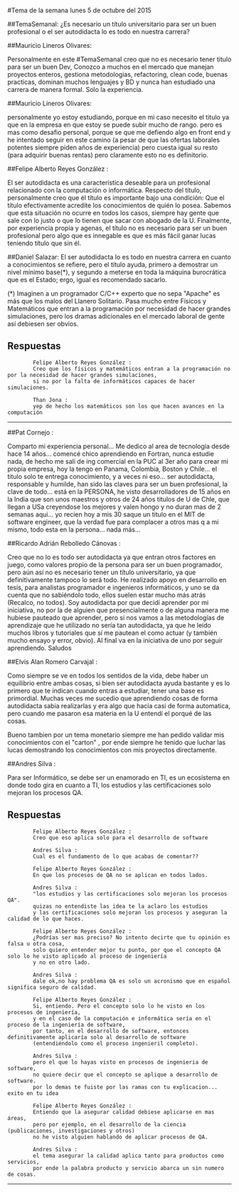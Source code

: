#Tema de la semana lunes 5 de octubre del 2015

##TemaSemanal: ¿Es necesario un título universitario para ser un buen profesional o el ser autodidacta lo es todo en nuestra carrera?

##Mauricio Lineros Olivares:

Personalmente en este #TemaSemanal creo que no es necesario tener titulo para ser un buen Dev,
Conozco a muchos en el mercado que manejan proyectos enteros, gestiona metodologias, refactoring,
clean code, buenas practicas, dominan muchos lenguajes y BD y nunca han estudiado una carrera de manera formal.
Solo la experiencia.

##Mauricio Lineros Olivares:

personalmente yo estoy estudiando, porque en mi caso necesito el titulo ya que en la empresa en que estoy
se puede subir mucho de rango. pero es mas como desafio personal, porque se que me defiendo algo en front end
y he intentado seguir en este camino (a pesar de que las ofertas laborales potentes siempre piden años de experiencia)
pero cuesta igual su resto (para adquirir buenas rentas) pero claramente esto no es definitorio.

##Felipe Alberto Reyes González :

El ser autodidacta es una característica deseable para un profesional relacionado con la computación o informática.
Respecto del título, personalmente creo que él título es importante bajo una condición: Que el título efectivamente
acredite los conocimientos de quién lo posea. Sabemos que esta situación no ocurre en todos los casos, siempre hay gente
que sale con lo justo o que lo tienen que sacar con abogado de la U. Finalmente, por experiencia propia y agenas,
el título no es necesario para ser un buen profesional pero algo que es innegable es que es más fácil ganar lucas teniendo
título que sin él.

##Daniel Salazar:
El ser autodidacta lo es todo en nuestra carrera en cuanto a conocimientos se refiere,
pero el título ayuda, primero a demostrar un nivel mínimo base(*), y segundo a meterse en toda la máquina burocrática
que es el Estado; ergo, igual es recomendado sacarlo.

(*) Imaginen a un programador C/C++ experto que no sepa "Apache" es más que los malos del Llanero Solitario.
Pasa mucho entre Físicos y Matemáticos que entran a la programación por necesidad de hacer grandes simulaciones,
pero los dramas adicionales en el mercado laboral de gente así debiesen ser obvios.

Respuestas
 -----------------------------------------------------------------------------------------------------------------------
            Felipe Alberto Reyes González :
            Creo que los físicos y matemáticos entran a la programación no por la necesidad de hacer grandes simulaciones,
            si no por la falta de informáticos capaces de hacer simulaciones.

            Than Jona :
            yep de hecho los matemáticos son los que hacen avances en la computación

 -----------------------------------------------------------------------------------------------------------------------

##Pat Cornejo :

Comparto mi experiencia personal... Me dedico al area de tecnología desde hace 14 años... comencé chico aprendiendo
en Fortran, nunca estudie nada, de hecho me sali de ing comercial en la PUC al 3er año para crear mi propia empresa,
hoy la tengo en Panama, Colombia, Boston y Chile... el titulo solo te entrega conocimiento, y a veces ni eso...
ser autodidacta, responsable y humilde, han sido las claves para ser un buen profesional, la clave de todo...
está en la PERSONA, he visto desarrolladores de 15 años en la India que son unos maestros y otros de 24 años
titulos de U de Chle, que llegan a USa creyendose los mejores y valen hongo y no duran mas de 2 semanas aqui...
yo recien hoy a mis 30 saque un titulo en el MIT de software engineer, que la verdad fue para complacer a otros
mas q a mi mismo, todo esta en la persona... nada más...



##Ricardo Adrián Rebolledo Cánovas :

Creo que no lo es todo ser autodidacta ya que entran otros factores en juego, como valores propio de la persona
para ser un buen programador, pero aún así no es necesario tener un título universitario, ya que definitivamente
tampoco lo será todo. He realizado apoyo en desarrollo en tesis, para analistas programador e ingenieros informáticos,
y uno se da cuenta que no sabiéndolo todo, ellos suelen estar mucho más atrás (Recalco, no todos).
Soy autodidacta por que decidí aprender por mi iniciativa, no por la de alguien que presencialmente o de alguna manera
me hubiese pauteado que aprender, pero si nos vamos a las metodologías de aprendizaje que he utilizado no sería tan
autodidacta, ya que he leído muchos libros y tutoriales que sí me pautean el como actuar (y también mucho ensayo y error,
obvio). Al final va en la iniciativa de uno por seguir aprendiendo. Saludos

##Elvis Alan Romero Carvajal :

Como siempre se ve en todos los sentidos de la vida, debe haber un equilibrio entre ambas cosas,
si bien ser autodidacta ayuda bastante y es lo primero que te indican cuando entras a estudiar,
tener una base es primordial. Muchas veces me sucedio que aprendiendo cosas de forma autodidacta sabia realizarlas
y era algo que hacia casi de forma automatica, pero cuando me pasaron esa materia en la U entendí el porqué de las cosas.

Bueno tambien por un tema monetario siempre me han pedido validar mis conocimientos con el "carton" ,
por ende siempre he tenido que luchar las lucas demostrando los conocimientos con mis proyectos directamente.


##Andres Silva :

Para ser Informático, se debe ser un enamorado en TI, es un ecosistema en donde todo gira en cuanto a TI,
los estudios y las certificaciones solo mejoran los procesos QA.


Respuestas
 -----------------------------------------------------------------------------------------------------------------------
            Felipe Alberto Reyes González :
            Creo que eso aplica solo para el desarrollo de software

            Andres Silva :
            Cual es el fundamento de lo que acabas de comentar??

            Felipe Alberto Reyes González :
            En que los procesos de QA no se aplican en todos lados.

            Andres Silva :
            "los estudios y las certificaciones solo mejoran los procesos QA".
            quizas no entendiste las idea te la aclaro los estudios
            y las certificaciones solo mejoran los procesos y aseguran la calidad de lo que haces.

            Felipe Alberto Reyes González :
            ¿Podrías ser mas preciso? No intento decirte que tu opinión es falsa u otra cosa,
            solo quiero entender mejor tu punto, por que el concepto QA solo lo he visto aplicado al proceso de ingeniería
            y no en otro lado.

            Andres Silva :
            dale ok,no hay problema QA es solo un acronismo que en español significa seguro de calidad.

            Felipe Alberto Reyes González :
            Si, entiendo. Pero el concepto solo lo he visto en los procesos de ingeniería,
            y en el caso de la computación e informática sería en el proceso de la ingeniería de software,
            por tanto, en el desarrollo de software, entonces definitivamente aplicaría solo al desarrollo de software
            (entendiéndolo como el proceso ingenieril completo).

            Andres Silva :
            pero el que lo hayas visto en procesos de ingenieria de software,
            no quiere decir que el concepto se aplique a desarrollo de software.
            por lo demas te fuiste por las ramas con tu explicacion... exito en tu idea

            Felipe Alberto Reyes González :
            Entiendo que la asegurar calidad debiese aplicarse en mas áreas,
            pero por ejemplo, en el desarrollo de la ciencia (publicaciones, investigaciones y otros)
            no he visto alguien hablando de aplicar procesos de QA.

            Andres Silva :
            el tema asegurar la calidad aplica tanto para productos como servicios,
            por ende la palabra producto y servicio abarca un sin numero de cosas.

 -----------------------------------------------------------------------------------------------------------------------
